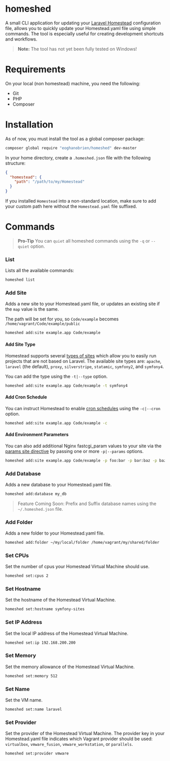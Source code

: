 # homeshed

A small CLI application for updating your [Laravel Homestead](https://laravel.com/docs/5.5/homestead) configuration file, allows you to quickly update your Homestead.yaml file using simple commands. The tool is especially useful for creating development shortcuts and workflows.

> **Note:** The tool has not yet been fully tested on Windows!

# Requirements

On your local (non homestead) machine, you need the following:

- Git
- PHP
- Composer

# Installation

As of now, you must install the tool as a global composer package:

```sh
composer global require "eoghanobrien/homeshed" dev-master
```

In your home directory, create a `.homeshed.json` file with the following structure:

```json
{
  "homestead": {
    "path": "/path/to/my/Homestead"
  }
}
```

If you installed `Homestead` into a non-standard location, make sure to add your custom path here without the `Homestead.yaml` file suffixed.

# Commands

> **Pro-Tip** You can `quiet` all homeshed commands using the `-q` or `--quiet` option.

### List

Lists all the available commands:

```sh
homeshed list
```

### Add Site

Adds a new site to your Homestead.yaml file, or updates an existing site if the `map` value is the same.

The path will be set for you, so `Code/example` becomes `/home/vagrant/Code/example/public`

```sh
homeshed add:site example.app Code/example
```

#### Add Site Type

Homestead supports several [types of sites](https://laravel.com/docs/5.5/homestead#site-types) which allow you to easily run projects that are not based on Laravel. The available site types are: `apache`, `laravel` (the default), `proxy`, `silverstripe`, `statamic`, `symfony2`, and `symfony4`.

You can add the type using the `-t|--type` option.

```sh
homeshed add:site example.app Code/example -t symfony4
```

#### Add Cron Schedule

You can instruct Homestead to enable [cron schedules](https://laravel.com/docs/5.5/homestead#configuring-cron-schedules) using the `-c|--cron` option.

```sh
homeshed add:site example.app Code/example -c
```

#### Add Environment Parameters

You can also add additional Nginx fastcgi_param values to your site via the [params site directive](https://laravel.com/docs/5.5/homestead#site-parameters) by passing one or more `-p|--params` options.

```sh
homeshed add:site example.app Code/example -p foo:bar -p bar:baz -p baz:foo
```

### Add Database

Adds a new database to your Homestead.yaml file.

```sh
homeshed add:database my_db
```

> Feature Coming Soon: Prefix and Suffix database names using the `~/.homeshed.json` file.

### Add Folder

Adds a new folder to your Homestead.yaml file.

```sh
homeshed add:folder ~/my/local/folder /home/vagrant/my/shared/folder
```

### Set CPUs

Set the number of cpus your Homestead Virtual Machine should use.

```sh
homeshed set:cpus 2
```


### Set Hostname

Set the hostname of the Homestead Virtual Machine.

```sh
homeshed set:hostname symfony-sites
```

### Set IP Address
  
Set the local IP address of the Homestead Virtual Machine.

```sh
homeshed set:ip 192.168.200.200
```

### Set Memory

Set the memory allowance of the Homestead Virtual Machine.

```sh
homeshed set:memory 512
```

### Set Name

Set the VM name.

```sh
homeshed set:name laravel
```

### Set Provider

Set the provider of the Homestead Virtual Machine. The provider key in your Homestead.yaml file indicates which Vagrant provider should be used: `virtualbox`, `vmware_fusion`, `vmware_workstation`, or `parallels`.
  
```sh
homeshed set:provider vmware
```
